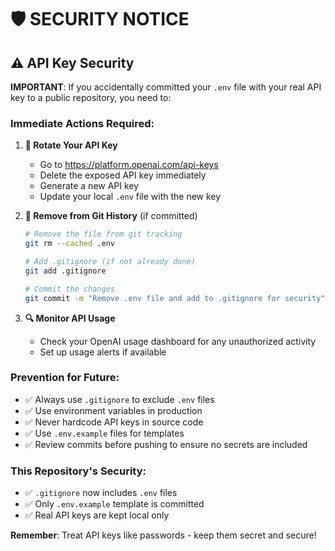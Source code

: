 # 🛡️ SECURITY NOTICE

## ⚠️ API Key Security

**IMPORTANT**: If you accidentally committed your `.env` file with your real API key to a public repository, you need to:

### Immediate Actions Required:

1. **🔄 Rotate Your API Key**
   - Go to https://platform.openai.com/api-keys
   - Delete the exposed API key immediately
   - Generate a new API key
   - Update your local `.env` file with the new key

2. **🧹 Remove from Git History** (if committed)
   ```bash
   # Remove the file from git tracking
   git rm --cached .env
   
   # Add .gitignore (if not already done)
   git add .gitignore
   
   # Commit the changes
   git commit -m "Remove .env file and add to .gitignore for security"
   ```

3. **🔍 Monitor API Usage**
   - Check your OpenAI usage dashboard for any unauthorized activity
   - Set up usage alerts if available

### Prevention for Future:

- ✅ Always use `.gitignore` to exclude `.env` files
- ✅ Use environment variables in production
- ✅ Never hardcode API keys in source code
- ✅ Use `.env.example` files for templates
- ✅ Review commits before pushing to ensure no secrets are included

### This Repository's Security:

- ✅ `.gitignore` now includes `.env` files
- ✅ Only `.env.example` template is committed
- ✅ Real API keys are kept local only

**Remember**: Treat API keys like passwords - keep them secret and secure!
